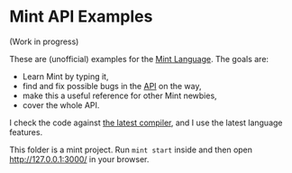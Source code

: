 # Mint API Examples

(Work in progress)

These are (unofficial) examples for the [Mint Language](https://mint-lang.com/). The goals are:

* Learn Mint by typing it,
* find and fix possible bugs in the [API](https://github.com/mint-lang/mint/tree/master/core/source) on the way,
* make this a useful reference for other Mint newbies,
* cover the whole API.

I check the code against [the latest compiler](https://mint-lang.com/install), and I use the latest language features.

This folder is a mint project. Run `mint start` inside and then open http://127.0.0.1:3000/ in your browser.